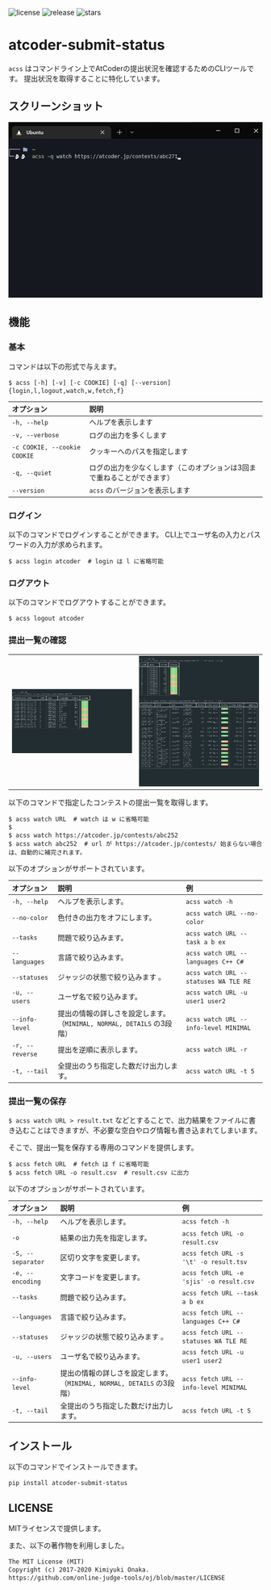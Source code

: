 ![license](https://img.shields.io/github/license/ngng628/atcoder-submit-status)
![release](https://img.shields.io/github/v/release/ngng628/atcoder-submit-status)
![stars](https://img.shields.io/github/stars/ngng628/atcoder-submit-status?style=social)

# atcoder-submit-status

`acss` はコマンドライン上でAtCoderの提出状況を確認するためのCLIツールです。
提出状況を取得することに特化しています。

## スクリーンショット

<img src="https://github.com/ngng628/atcoder-submit-status/blob/main/screenshot/demo.gif?raw=true" alt="demo">


## 機能

### 基本

コマンドは以下の形式で与えます。

```shell
$ acss [-h] [-v] [-c COOKIE] [-q] [--version] {login,l,logout,watch,w,fetch,f} 
```

|オプション|説明|
|:-|:-|
| `-h, --help` | ヘルプを表示します |
| `-v, --verbose` | ログの出力を多くします |
| `-c COOKIE, --cookie COOKIE` | クッキーへのパスを指定します |
| `-q, --quiet` | ログの出力を少なくします（このオプションは3回まで重ねることができます） |
| `--version` | `acss` のバージョンを表示します |

### ログイン

以下のコマンドでログインすることができます。
CLI上でユーザ名の入力とパスワードの入力が求められます。

```shell
$ acss login atcoder  # login は l に省略可能
```

### ログアウト

以下のコマンドでログアウトすることができます。

```shell
$ acss logout atcoder
```

### 提出一覧の確認

<table>
<tr>
<td><img src="https://github.com/ngng628/atcoder-submit-status/blob/main/screenshot/watch.png?raw=true" alt="screenshot of acss command"></td>
<td><img src="https://github.com/ngng628/atcoder-submit-status/blob/main/screenshot/info-level.png?raw=true" alt="screenshot of acss command"></td>
</tr>
</table>

以下のコマンドで指定したコンテストの提出一覧を取得します。

```shell
$ acss watch URL  # watch は w に省略可能
$ 
$ acss watch https://atcoder.jp/contests/abc252
$ acss watch abc252  # url が https://atcoder.jp/contests/ 始まらない場合は、自動的に補完されます。
```

以下のオプションがサポートされています。

|オプション|説明|例|
|:-|:-|:-|
| `-h, --help` | ヘルプを表示します。 | `acss watch -h` |
| `--no-color` | 色付きの出力をオフにします。 | `acss watch URL --no-color` |
| `--tasks` | 問題で絞り込みます。 | `acss watch URL --task a b ex` |
| `--languages` | 言語で絞り込みます。 | `acss watch URL --languages C++ C#` |
| `--statuses` | ジャッジの状態で絞り込みます 。| `acss watch URL --statuses WA TLE RE` |
| `-u, --users`| ユーザ名で絞り込みます。 | `acss watch URL -u user1 user2` |
| `--info-level` | 提出の情報の詳しさを設定します。（`MINIMAL, NORMAL, DETAILS` の3段階） | `acss watch URL --info-level MINIMAL` |
| `-r, --reverse` | 提出を逆順に表示します。 | `acss watch URL -r` |
| `-t, --tail` | 全提出のうち指定した数だけ出力します。 | `acss watch URL -t 5` |

### 提出一覧の保存

`$ acss watch URL > result.txt` などとすることで、出力結果をファイルに書き込むことはできますが、不必要な空白やログ情報も書き込まれてしまいます。

そこで、提出一覧を保存する専用のコマンドを提供します。

```shell
$ acss fetch URL  # fetch は f に省略可能
$ acss fetch URL -o result.csv  # result.csv に出力
```

以下のオプションがサポートされています。

|オプション|説明|例|
|:-|:-|:-|
| `-h, --help` | ヘルプを表示します。 | `acss fetch -h` |
| `-o` | 結果の出力先を指定します。 | `acss fetch URL -o result.csv` |
| `-S, --separator` | 区切り文字を変更します。 | `acss fetch URL -s '\t' -o result.tsv` |
| `-e, --encoding` | 文字コードを変更します。 | `acss fetch URL -e 'sjis' -o result.csv` |
| `--tasks` | 問題で絞り込みます。 | `acss fetch URL --task a b ex` |
| `--languages` | 言語で絞り込みます。 | `acss fetch URL --languages C++ C#` |
| `--statuses` | ジャッジの状態で絞り込みます 。| `acss fetch URL --statuses WA TLE RE` |
| `-u, --users`| ユーザ名で絞り込みます。 | `acss fetch URL -u user1 user2` |
| `--info-level` | 提出の情報の詳しさを設定します。（`MINIMAL, NORMAL, DETAILS` の3段階） | `acss fetch URL --info-level MINIMAL` |
| `-t, --tail` | 全提出のうち指定した数だけ出力します。 | `acss fetch URL -t 5` |


## インストール

以下のコマンドでインストールできます。

```shell
pip install atcoder-submit-status
```

<!-- ## FAQ -->

## LICENSE

MITライセンスで提供します。

また、以下の著作物を利用しました。

```
The MIT License (MIT)
Copyright (c) 2017-2020 Kimiyuki Onaka.
https://github.com/online-judge-tools/oj/blob/master/LICENSE
```
